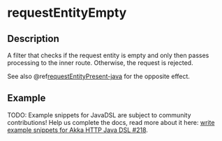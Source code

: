 <a id="requestentityempty-java"></a>
# requestEntityEmpty

## Description

A filter that checks if the request entity is empty and only then passes processing to the inner route.
Otherwise, the request is rejected.

See also @ref[requestEntityPresent-java](requestEntityPresent.md#requestentitypresent-java) for the opposite effect.

## Example

TODO: Example snippets for JavaDSL are subject to community contributions! Help us complete the docs, read more about it here: [write example snippets for Akka HTTP Java DSL #218](https://github.com/akka/akka-http/issues/218).